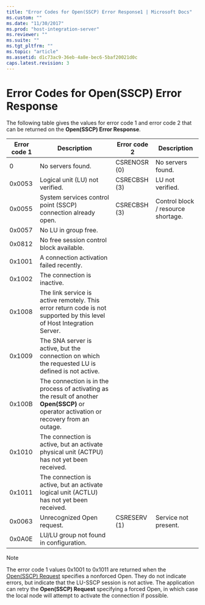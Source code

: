 ```yaml
---
title: "Error Codes for Open(SSCP) Error Response1 | Microsoft Docs"
ms.custom: ""
ms.date: "11/30/2017"
ms.prod: "host-integration-server"
ms.reviewer: ""
ms.suite: ""
ms.tgt_pltfrm: ""
ms.topic: "article"
ms.assetid: d1c73ac9-36eb-4a8e-bec6-5baf20021d0c
caps.latest.revision: 3
---
```

# Error Codes for Open(SSCP) Error Response
The following table gives the values for error code 1 and error code 2 that can be returned on the **Open(SSCP) Error Response**.  
  
|Error code 1|Description|Error code 2|Description|  
|------------------|-----------------|------------------|-----------------|  
|0|No servers found.|CSRENOSR (0)|No servers found.|  
|0x0053|Logical unit (LU) not verified.|CSRECBSH (3)|LU not verified.|  
|0x0055|System services control point (SSCP) connection already open.|CSRECBSH (3)|Control block / resource shortage.|  
|0x0057|No LU in group free.|||  
|0x0812|No free session control block available.|||  
|0x1001|A connection activation failed recently.|||  
|0x1002|The connection is inactive.|||  
|0x1008|The link service is active remotely. This error return code is not supported by this level of Host Integration Server.|||  
|0x1009|The SNA server is active, but the connection on which the requested LU is defined is not active.|||  
|0x100B|The connection is in the process of activating as the result of another **Open(SSCP)** or operator activation or recovery from an outage.|||  
|0x1010|The connection is active, but an activate physical unit (ACTPU) has not yet been received.|||  
|0x1011|The connection is active, but an activate logical unit (ACTLU) has not yet been received.|||  
|0x0063|Unrecognized Open request.|CSRESERV (1)|Service not present.|  
|0x0A0E|LU/LU group not found in configuration.|||  
  
> [!NOTE]
>  The error code 1 values 0x1001 to 0x1011 are returned when the [Open(SSCP) Request](../core/open-sscp-request1.md) specifies a nonforced Open. They do not indicate errors, but indicate that the LU-SSCP session is not active. The application can retry the **Open(SSCP) Request** specifying a forced Open, in which case the local node will attempt to activate the connection if possible.